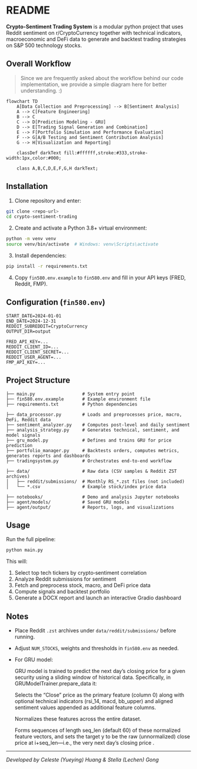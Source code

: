 # README

**Crypto-Sentiment Trading System** is a modular python project that uses Reddit sentiment on r/CryptoCurrency together with technical indicators, macroeconomic and DeFi data to generate and backtest trading strategies on S&P 500 technology stocks.

## Overall Workflow

> Since we are frequently asked about the workflow behind our code implementation, we provide a simple diagram here for better understanding. :)

```mermaid
flowchart TD
    A[Data Collection and Preprocessing] --> B[Sentiment Analysis]
    A --> C[Feature Engineering]
    B --> C
    C --> D[Prediction Modeling - GRU]
    D --> E[Trading Signal Generation and Combination]
    E --> F[Portfolio Simulation and Performance Evaluation]
    F --> G[A/B Testing and Sentiment Contribution Analysis]
    G --> H[Visualization and Reporting]

    classDef darkText fill:#ffffff,stroke:#333,stroke-width:1px,color:#000;

    class A,B,C,D,E,F,G,H darkText;
```



## Installation
1. Clone repository and enter:

```bash
git clone <repo-url>
cd crypto-sentiment-trading
```  
2. Create and activate a Python 3.8+ virtual environment:

```bash
python -m venv venv
source venv/bin/activate  # Windows: venv\Scripts\activate
```  
3. Install dependencies:

```bash
pip install -r requirements.txt
```  
4. Copy `fin580.env.example` to `fin580.env` and fill in your API keys (FRED, Reddit, FMP).

## Configuration (`fin580.env`)
```dotenv
START_DATE=2024-01-01
END_DATE=2024-12-31
REDDIT_SUBREDDIT=CryptoCurrency
OUTPUT_DIR=output

FRED_API_KEY=...
REDDIT_CLIENT_ID=...
REDDIT_CLIENT_SECRET=...
REDDIT_USER_AGENT=...
FMP_API_KEY=...
```

## Project Structure
```
├── main.py                  # System entry point
├── fin580.env.example       # Example environment file
├── requirements.txt         # Python dependencies

├── data_processor.py        # Loads and preprocesses price, macro, DeFi, Reddit data
├── sentiment_analyzer.py    # Computes post‑level and daily sentiment
├── analysis_strategy.py     # Generates technical, sentiment, and model signals
├── gru_model.py             # Defines and trains GRU for price prediction
├── portfolio_manager.py     # Backtests orders, computes metrics, generates reports and dashboards
├── tradingsystem.py         # Orchestrates end‑to‑end workflow

├── data/                    # Raw data (CSV samples & Reddit ZST archives)
│   ├── reddit/submissions/  # Monthly RS_*.zst files (not included)
│   └── *.csv                # Example stock/index price data

├── notebooks/               # Demo and analysis Jupyter notebooks
├── agent/models/            # Saved GRU models
├── agent/output/            # Reports, logs, and visualizations
```  

## Usage
Run the full pipeline:
```bash
python main.py
```
This will:
1. Select top tech tickers by crypto‑sentiment correlation
2. Analyze Reddit submissions for sentiment
3. Fetch and preprocess stock, macro, and DeFi price data
4. Compute signals and backtest portfolio
5. Generate a DOCX report and launch an interactive Gradio dashboard

## Notes
- Place Reddit `.zst` archives under `data/reddit/submissions/` before running.
- Adjust `NUM_STOCKS`, weights and thresholds in `fin580.env` as needed.

- For GRU model:

    GRU model is trained to predict the next day’s closing price for a given security using a sliding window of historical data. Specifically, in GRUModelTrainer.prepare_data it:

    Selects the “Close” price as the primary feature (column 0) along with optional technical indicators (rsi_14, macd, bb_upper) and aligned sentiment values appended as additional feature columns.

    Normalizes these features across the entire dataset.

    Forms sequences of length seq_len (default 60) of these normalized feature vectors, and sets the target y to be the raw (unnormalized) close price at i+seq_len—i.e., the very next day’s closing price .

---
*Developed by Celeste (Yueying) Huang & Stella (Lechen) Gong*
